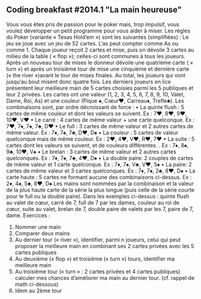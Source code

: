Coding breakfast #2014.1 "La main heureuse"
--

Vous vous êtes pris de passion pour le poker mais, trop impulsif, vous voulez développer un petit programme pour vous aider à miser. Les règles du Poker (variante « Texas Hold’em ») sont les suivantes (simplifiées) : Le jeu se joue avec un jeu de 52 cartes. L’as peut compter comme As ou comme 1. Chaque joueur reçoit 2 cartes et mise, puis on dévoile 3 cartes au milieu de la table ( « flop »); celles-ci sont communes à tous les joueurs. Après un nouveau tour de mises le donneur dévoile une quatrième carte ( « turn ») et après un troisième tour de mise une cinquième et dernière carte (« the river »)avant le tour de mises finales. Au total, les joueurs qui vont jusqu’au bout misent donc quatre fois. Les derniers joueurs en lice présentent leur meilleure main de 5 cartes choisies parmi les 5 publiques et leur 2 privées.
Les cartes ont une valeur (1, 2, 3, 4, 5, 6, 7, 8, 9, 10, Valet, Dame, Roi, As) et une couleur (Pique ♠, Cœur♥, Carreau♦, Trefle♣). Les combinaisons sont, par ordre décroissant de force : 
•	La quinte flush : 5 cartes de même couleur et dont les valeurs se suivent. Ex : 7♥, 8♥, 9♥, 10♥, V♥
•	Le carré : 4 cartes de même valeur + une carte quelconque. Ex : 7♥, 7♦, 7♠, 7♣, D♥
•	Le full : 3 cartes de même valeur et 2 autres cartes de même valeur. Ex : 7♦, 7♠, 7♣, D♥, D♠
•	La couleur : 5 cartes de valeur quelconque mais de même couleur. Ex : 2♥, 4♥, V♥, R♥, 7♥
•	La suite : 5 cartes dont les valeurs se suivent, et de couleurs différentes. . Ex : 7♦, 8♠, 9♣, 10♥, V♠
•	Le brelan : 3 cartes de même valeur et 2 autres cartes quelconques. Ex : 7♦, 7♠, 7♣, 4♥, D♠
•	La double paire: 2 couples de cartes de même valeur et 1 carte quelconque. Ex : 7♦, 7♠, V♣, V♥, 5♠
•	La paire: 2 cartes de même valeur et 3 cartes quelconques. Ex : 7♦, 7♠, 2♣, 8♥, D♠
•	La carte haute : 5 cartes ne formant aucune des combinaisons ci-dessus. Ex : 2♦, 4♠, 5♣, 8♥, D♠
Les mains sont nommées par la combinaison et la valeur de la plus haute carte de la série la plus longue (puis celle de la série courte pour le full ou la double paire). Dans les exemples ci-dessus : quinte flush au valet de cœur, carré de 7, full de 7 par les dames, couleur au roi de cœur, suite au valet, brelan de 7, double paire de valets par les 7, paire de 7, dame.
Exercices :
1.	Nommer une main 
2.	Comparer deux mains
3.	Au dernier tour (« river »), identifier, parmi n joueurs, celui qui peut proposer la meilleure main en combinant ses 2 cartes privées avec les 5 cartes publiques
4.	Au deuxième (« flop ») et troisième (« turn ») tours, identifier ma meilleure main 
5.	Au troisième tour (« turn » : 2 cartes privées et 4 cartes publiques) calculer mes chances d’améliorer ma main au dernier tour. (cf. rappel de math ci-dessous)
6.	Idem au 2ème tour

